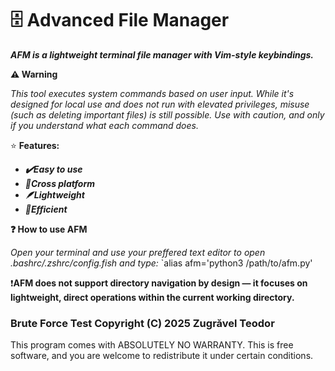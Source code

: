 # 🗄️ Advanced File Manager
***AFM is a lightweight terminal file manager with Vim-style keybindings.***

**⚠️ Warning**

*This tool executes system commands based on user input. While it's designed for local use and does not run with elevated privileges, misuse (such as deleting important files) is still possible. Use with caution, and only if you understand what each command does.*

⭐ **Features:**
- ***✔️Easy to use***
- ***🐧Cross platform***
- ***🪶Lightweight***
- ***📂Efficient***

**❓ How to use AFM**

*Open your terminal and use your preffered text editor to open .bashrc/.zshrc/config.fish and type:* `alias afm='python3 /path/to/afm.py'

❗**AFM does not support directory navigation by design — it focuses on lightweight, direct operations within the current working directory.**

### Brute Force Test  Copyright (C) 2025  Zugrăvel Teodor
This program comes with ABSOLUTELY NO WARRANTY.
This is free software, and you are welcome to redistribute it under certain conditions.

